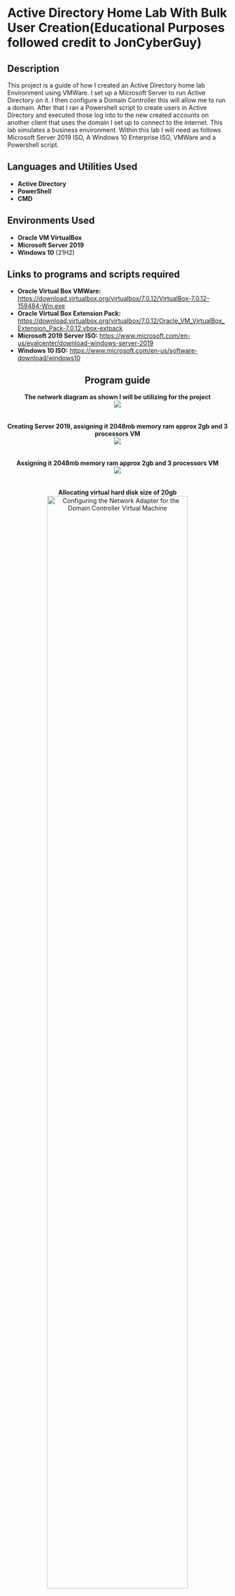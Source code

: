 <h1>Active Directory Home Lab With Bulk User Creation(Educational Purposes followed credit to JonCyberGuy)</h1>

<h2>Description</h2>
This project is a guide of how I created an Active Directory home lab Environment using VMWare. I set up a Microsoft Server to run Active Directory on it. I then configure a Domain Controller this will allow me to run a domain. After that I ran a Powershell script to create users in Active Directory and executed those log into to the new created accounts on another client that uses the domain I set up to connect to the internet. This lab simulates a business environment. Within this lab I will need as follows  Microsoft Server 2019 ISO, A Windows 10 Enterprise ISO, VMWare and a Powershell script.
<br />

<h2>Languages and Utilities Used</h2>

- <b>Active Directory</b> 
- <b>PowerShell</b>
- <b>CMD</b>

<h2>Environments Used </h2>

- <b>Oracle VM VirtualBox</b>
- <b>Microsoft Server 2019</b>
- <b>Windows 10</b> (21H2)

<h2>Links to programs and scripts required</h2>

- <b>Oracle Virtual Box VMWare:</b> https://download.virtualbox.org/virtualbox/7.0.12/VirtualBox-7.0.12-159484-Win.exe
- <b>Oracle Virtual Box Extension Pack:</b> https://download.virtualbox.org/virtualbox/7.0.12/Oracle_VM_VirtualBox_Extension_Pack-7.0.12.vbox-extpack
- <b>Microsoft 2019 Server ISO:</b> https://www.microsoft.com/en-us/evalcenter/download-windows-server-2019
- <b>Windows 10 ISO:</b> https://www.microsoft.com/en-us/software-download/windows10

<h2 align="center">Program guide</h2>

<p align="center">
<b>The network diagram as shown I will be utilizing for the project</b> <br/>
<img src="https://i.imgur.com/ceuZrI3.jpg"/>
<br />
<br />
<br />
<b>Creating Server 2019, assigning it 2048mb memory ram approx 2gb and 3 processors VM</b> <br/>
<img src="https://i.imgur.com/nqjMOCy.jpg"/>
<br />
<br />
<br/>
<b>Assigning it 2048mb memory ram approx 2gb and 3 processors VM</b> <br/>
<img src="https://i.imgur.com/3rNQbeE.jpg"/>
<br />
<br />
<br/>
<b>Allocating virtual hard disk size of 20gb</b> <br/>
 <img src="https://i.imgur.com/37XGBtj.jpg" height="80%" width="80%" alt="Configuring the Network Adapter for the Domain Controller Virtual Machine"/>
<br />
<br />
<br />
<b>Succesfully Installed Windows 10 on Server 2019 ISO on Windows 10</b> <br/>
<img src="https://i.imgur.com/KU3zbLY.jpg" height="80%" width="80%" alt="Configuring the Network"/>
<br />
<br />
<br />
<b>After downloading Windows Server 2019 on the Virtual Machine the first thing I have to do as follows is too configure the two network Adapters I have. One is dedicated to the internet which is running NAT and one is the dedicated internal VM network</b> <br/>
<img src="https://i.imgur.com/ZbMWVag.jpg" height="80%" width="80%" alt="Configuring the Network"/>
<br />
<br />
<br />
<b>Now I have to figure out which NIC is Internet and which NIC is internal. Ethernet 1 renamed to _INTERNET1_ It is internet NIC because its a COMCAST DNS Server IPv4 address</b> <br/>
<img src="https://i.imgur.com/v3nA5qW.jpg" height="80%" width="80%" alt="Configuring the Network"/>
<br />
<br />
<br />
<b>Ethernet 2 Nic is Internal Nic because of the Autoconfiguration IPv4 has been sent to the DHCP and unable to find IPv4 address and returned by the server as automatically assigned and Ethernet 2 has been renamed to X_Internal_X1</b> <br/>
<img src="https://i.imgur.com/5reINZo.jpg" height="80%" width="80%" alt="Configuring the Network"/>
<br />
<br />
<br />
<b/> As both of the ethernet adapters names have changed and visible as depicted Ethernet 1 named as _INTERNET1_ and Ethernet 2 named as X_Internal_X1</b> <br/>
<img src="https://i.imgur.com/9T3ZnJl.jpg" height="80%" width="80%" alt="Configuring the Network"/>  
<br />
<br />
<br />
<b> I resolve the Internal network adapter and assign it the IP address based on the diagram above (172.16.0.1) I do not have to give it a default gateway because the Domain Controller as such is the gateway. As for the DNS server I assign it an IP based on the diagram insinuated, a loop back address which will ping itself as required for installing Active Directory. </b> <br/>
<img src="https://i.imgur.com/FZ1VhvZ.jpg"/>
<br />
<br />
<br />
<b>Since I know which network adapter is Internet NIC and Internal NIC Internal and External. I rename the pc from Domain Controller to DController as shown I have also restarted it as required and went back into settings and checked. This prompts a restart which is required</b> <br/>
<img src="https://i.imgur.com/zGWGDNS.jpg" height="80%" width="80%" alt="Renaming the PC"/>
<br />
<br />
<br />
<b>After rebooting in I download Active Directory with its additional required features.</b> <br/>

</p> 
https://github.com/MohammedKamrajHasanOnik/ActiveDirectoryLab/assets/152878913/93e97d89-b264-4be8-b33b-7852062a0eba

<br />
<br />
<p align="center">
<b>I installed Active Directory Domain Services, but have not let the computer account be as the domain. Now I have to actually create the domain, (video is a bit lengthy skipped video however reboot needed)</b> <br/>
</p>

https://github.com/MohammedKamrajHasanOnik/ActiveDirectoryLab/assets/152878913/de7bcc0a-6816-4b25-9ca3-066591356c31

<br />
<br />
<p align="center">
<b> The server has been upgraded to a domain, it forces a restart, I log in and I see MYDOMAIN in front of my administrator</b> <br/>
</p>
<img src="https://i.imgur.com/BNoPFbh.jpg" height="80%" width="80%" alt="Renaming the PC"/>
<br />
<br />
<p align="center">
<b>Now the opposite of using the built in Admin account, I will create a dedicated  Admin account a-monik as illustrated in the video as well as assign with active directory user and computers organizational unit and create the account, passwords and add the admin privillage in group setting assigning Domain Admin, I also have logged into windows 10 with the new a-monik account </b> <br/>
</p>

https://github.com/MohammedKamrajHasanOnik/ActiveDirectoryLab/assets/152878913/ad7d5ce9-5db4-419e-b480-c58d979874a1

<br />
<br />
<p align="center">
<b>I created a remote access server/ network address translation, the purpose of this is to allow when we make our windows 10 client to allow this client to be in this private virtual network in an analogy, but still have the benefits to access the internet through the domain controller, routing and remote access application settings, through RAS/NAS!</b> <br/>
</p>

https://github.com/MohammedKamrajHasanOnik/ActiveDirectoryLab/assets/152878913/92d1d0b7-4283-4763-9dc2-a77562b30657

<br />
<br />
<p align="center">
<b> Setting up the dhcp server in our domain controller, which will allow our windows 10 clients get an ip address to let them browse the internet just like an anology of a school account, DHCP DNS is set up now</b> <br/>
</p>

https://github.com/MohammedKamrajHasanOnik/ActiveDirectoryLab/assets/152878913/b88997b0-3d8d-49b7-8c48-a8c728c3e404

<br />
<br />
<p align="center">

 <br />
 <br />
 <br />
  <b> Making a configuration to not get spam messages and let us browse the internet through the domain controller by turning of IE Enhanced Security Configuration feature </b> <br/>
</p>

https://github.com/MohammedKamrajHasanOnik/ActiveDirectoryLab/assets/152878913/c199bda1-07e8-48dc-868d-8a28abf385f8
  <br />
  <br />
 <br />
 <b>Creating powershell script for all our users in active directory, sample users</b> <br/>
</p>
https://user-images.githubusercontent.com/108043108/176961801-c6ed71d1-4f12-4775-82d5-853cac5260da.mp4
<br />
<br />
<p align="center">
<b>Great! Now that Remote Access is installed and configured, it is now time to Install a DHCP Server. This will allow our Windows 10 clients to be assigned an IP address and allow them to browse the internet.</b> <br/>
</p>

https://user-images.githubusercontent.com/108043108/176962485-229ae237-b9e9-4178-b857-4741d318d33e.mp4

<br />
<br />
<p align="center">
<b>Now to configure the DHCP and setup a scope. The whole purpose of DHCP is to allows computers on the network to automatically be assigned an IP address. The scope I will be creating will give assign IP addresses in a range, the range being 172.16.0.100-200 so the DHCP will effectively be able to give out 100 IP addresses. I also set the amount of time the IP addresses can be leased out to 20 days. The reason for the lease is when an IP address is assigned, it can't be used by other devices. So if I only have 100 IP addresses and 100 are used, new devices can't be assigned an IP address on the network meaning they can't connect to the internet. A lease is just an amount of time an IP address can be owned (leased) by a device before being recycled. If this was for example a Café that offers wifi and the average time a person spent inside said Café was 2 hours, it would make no sense to lease an IP address to them for 20 days. That would effectively lock up that IP address for that amount of time and no one else could use it. If this were a Café I would recommend setting the lease duration to under 4 hours and give a bigger range. Since this is only VM, the lease duration doesn't matter.</b> <br/>
</p>

https://user-images.githubusercontent.com/108043108/176962663-866da4fd-de06-4549-9b86-3925a674bb3d.mp4

<br />
<br />
<p align="center">
<b>To get my powershell script from the internet I need to be able to browse the web. I have to disable the security features on the Domain Controller. If this was an actual production environment I would never do this, security risk. Since this is only a lab environment for myself it is not an issue. I could browse the internet without doing this step but it is annoying because it will spam us warnings for every webpage we visit</b> <br/>
</p>

https://user-images.githubusercontent.com/108043108/176964588-4b7ab303-c338-4037-8142-996bde30cac3.mp4

<br />
<br />
<p align="center">
<b>Now that Active Directory is configured and my Domain Controller is configured as well, I use a Powershell script to create over 1000 user accounts</b> <br/>
</p>
<img src="https://i.imgur.com/ISI6fPb.jpg" height="80%" width="80%" alt="Using Powershell to create 1000 user accounts in bulk"/>
<br />
<br />
<p align="center">
<b>Here is a video of the script running!</b> <br/>
</p>

https://user-images.githubusercontent.com/108043108/176953922-60b62f24-fd3f-41b4-ae0c-8780afc7b708.mp4

<br />
<br />
<p align="center">
<b>The script has run successfully and the output confirmations that the user accounts has been created looks amazing. There were some duplicates that were not created, but that is easily solved by adding to the Powershell script a few lines of code that will tell it what to do in case duplicates occur. Perhaps something along the lines of "If a duplicate occurs, add a 1 to the end of the account name" for example. If you want to see the full code used, refer to the top of this repository. The script is under CREATE_USERS.ps1</b> <br/>
</p>
<img src="https://i.imgur.com/MhlDg1o.jpg" height="80%" width="80%" alt="Using Powershell to create 1000 user accounts in bulk"/>
<br />
<br />
<p align="center">
<b>It is now time to create a new Virtual Machine that will act as a user in the domain. I name this machine CLIENT1</b> <br/>
</p>
<img src="https://i.imgur.com/wvBRBWf.jpg" height="80%" width="80%" alt="Setting up new Virtual Machine"/>
<br />
<br />
<p align="center">
<b>I configure the network adapter so that it is not NAT and can't connect to the internet on my local network. The only way this Virtual Machine should be able to connect to the internet is by being assigned an IP from the DC on the Server VM. Refer to the Diagram at the beginning. I have to change the network adapter to be on the same internal network as the Domain Controller, in this case VMnet0</b>  <br/>
</p>
<img src="https://i.imgur.com/6IjDUEj.jpg" height="80%" width="80%" alt="Configuring the VM Network Adapter"/>
<br />
<br />
<p align="center">
<b>After configuring a separate virtual machine that will simulate an employee logging into the domain. Lets kill two birds with one stone by renaming the computer CLIENT1 and clicking the box to become a member of the mydomain.com domain. I am prompted to give my log in credential and I chose to use the Administrator account I set up earlier</b>  <br/>
</p>
<img src="https://i.imgur.com/ceB3tDJ.jpg" height="80%" width="80%" alt="Configuring the Client VM"/>
<br />
<br />
<p align="center">
<b>I Successfully join the domain as a member!</b>  <br/>
</p>
<img src="https://i.imgur.com/euBgIXf.jpg" height="80%" width="80%" alt="Configuring the Client VM"/>
<br />
<br />
<p align="center">
<b>I log into a user account I created from the Powershell script to test if everything is configured correctly. Instead of logging into the user account created when I made the virtual machine, I try to log into a user created account in MYDOMAIN</b>  <br/>
</p>
<img src="https://i.imgur.com/dPeaySX.gif" height="80%" width="80%" alt="Testing The Environment"/>
<br />
<br />
<p align="center">
<b>Running command promt to see if the client VM is getting the IP address properly assigned by the DC. We can see that I was properly leased an IP address by the domain controller (circled red) and when I ping the domain, it works (circled yellow)</b>  <br/>
</p>
<img src="https://i.imgur.com/QBWuCS9.jpg" height="80%" width="80%" alt="Testing The Environment"/>
<br />
<br />
<p align="center">
<b>A final test to see that the work environment and bulk users I created is working</b>  <br/>
</p>
<img src="https://i.imgur.com/j6ZRHPz.jpg" height="80%" width="80%" alt="Testing The Environment"/>
<br />
<br />
<p align="center">
<b>I head back into my server VM and check the DCHP to see how many addresses has been leased. We can see here circled in red that my CLIENT1 Virtual Machine has been leased an address. If this was a real company environment there would be hundreds, if not thousands of leased addresses in this folder depending on what the lease duration is of course! I set mine to 20 days in this environment</b>  <br/>
</p>
<img src="https://i.imgur.com/qvNKa7v.jpg" height="80%" width="80%" alt="Checking leased addresses"/>
<br />
<br />
<p align="center">
<b>Here is another way to check how many computers or devices are currently connected to the domain. We can see that my CLIENT1 computer is being properly recognized in Active Directory. Again, if this was a real environment there would probably be thousands of devices in this folder</b>  <br/>
</p>
<img src="https://i.imgur.com/A2dMovv.jpg" height="80%" width="80%" alt="Checking the computers in Active Dirctory"/>
<br />
<br />
<p align="center">
<b>Here I am scrolling through all the User accounts I created with Powershell. Over 1000 has been created!</b>  <br/>
</p>
<img src="https://i.imgur.com/POpjnf9.gif" height="80%" width="80%" alt="Checking the Users created by Powershell"/>
<br />
<br />
</p>

<!--
 ```diff
- text in red
+ text in green
! text in orange
# text in gray
@@ text in purple (and bold)@@
```
--!>
